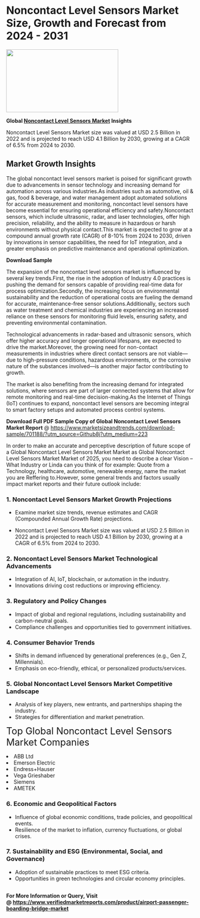 <H1>Noncontact Level Sensors Market Size, Growth and Forecast from 2024 - 2031</H1><img class="aligncenter size-medium wp-image-584254" src="https://thirdeyenews.in/wp-content/uploads/2024/09/Global-Market-Research-300x168.jpeg" alt="" width="300" height="168" /><p><strong>Global&nbsp;<a href="https://www.marketsizeandtrends.com/download-sample/701188/?utm_source=Github8j?utm_medium=223">Noncontact Level Sensors Market</a> Insights</strong></p><p>Noncontact Level Sensors Market size was valued at USD 2.5 Billion in 2022 and is projected to reach USD 4.1 Billion by 2030, growing at a CAGR of 6.5% from 2024 to 2030.</p><p><h2>Market Growth Insights</h2> <p>The global noncontact level sensors market is poised for significant growth due to advancements in sensor technology and increasing demand for automation across various industries.As industries such as automotive, oil & gas, food & beverage, and water management adopt automated solutions for accurate measurement and monitoring, noncontact level sensors have become essential for ensuring operational efficiency and safety.Noncontact sensors, which include ultrasonic, radar, and laser technologies, offer high precision, reliability, and the ability to measure in hazardous or harsh environments without physical contact.This market is expected to grow at a compound annual growth rate (CAGR) of 8-10% from 2024 to 2030, driven by innovations in sensor capabilities, the need for IoT integration, and a greater emphasis on predictive maintenance and operational optimization.</p> <p><strong>Download Sample</strong></p> <p>The expansion of the noncontact level sensors market is influenced by several key trends.First, the rise in the adoption of Industry 4.0 practices is pushing the demand for sensors capable of providing real-time data for process optimization.Secondly, the increasing focus on environmental sustainability and the reduction of operational costs are fueling the demand for accurate, maintenance-free sensor solutions.Additionally, sectors such as water treatment and chemical industries are experiencing an increased reliance on these sensors for monitoring fluid levels, ensuring safety, and preventing environmental contamination.</p> <p>Technological advancements in radar-based and ultrasonic sensors, which offer higher accuracy and longer operational lifespans, are expected to drive the market.Moreover, the growing need for non-contact measurements in industries where direct contact sensors are not viable—due to high-pressure conditions, hazardous environments, or the corrosive nature of the substances involved—is another major factor contributing to growth.</p> <p>The market is also benefiting from the increasing demand for integrated solutions, where sensors are part of larger connected systems that allow for remote monitoring and real-time decision-making.As the Internet of Things (IoT) continues to expand, noncontact level sensors are becoming integral to smart factory setups and automated process control systems.</p> <p><span class=""><strong>Download Full PDF Sample Copy of Global Noncontact Level Sensors Market Report</strong> @ <a href="https://www.marketsizeandtrends.com/download-sample/701188/?utm_source=Github8j?utm_medium=223" target="_blank">https://www.marketsizeandtrends.com/download-sample/701188/?utm_source=Github8j?utm_medium=223</a></span></p><p>In order to make an accurate and perceptive description of future scope of a Global&nbsp;Noncontact Level Sensors Market Market as Global&nbsp;Noncontact Level Sensors Market Market of 2025, you need to describe a clear Vision &ndash; What Industry or Linda can you think of for example: Quote from a Technology, healthcare, automotive, renewable energy, name the market you are Reffering to.However, some general trends and factors usually impact market reports and their future outlook include:</p><h3>1.&nbsp;<strong>Noncontact Level Sensors Market Growth Projections</strong></h3><ul><li>Examine market size trends, revenue estimates and CAGR (Compounded Annual Growth Rate) projections.</li><li><p>Noncontact Level Sensors Market size was valued at USD 2.5 Billion in 2022 and is projected to reach USD 4.1 Billion by 2030, growing at a CAGR of 6.5% from 2024 to 2030.</p></li></ul><h3>2.&nbsp;<strong>Noncontact Level Sensors Market Technological Advancements</strong></h3><ul><li>Integration of AI, IoT, blockchain, or automation in the industry.</li><li>Innovations driving cost reductions or improving efficiency.</li></ul><h3>3.&nbsp;<strong>Regulatory and Policy Changes</strong></h3><ul><li>Impact of global and regional regulations, including sustainability and carbon-neutral goals.</li><li>Compliance challenges and opportunities tied to government initiatives.</li></ul><h3>4.&nbsp;<strong>Consumer Behavior Trends</strong></h3><ul><li>Shifts in demand influenced by generational preferences (e.g., Gen Z, Millennials).</li><li>Emphasis on eco-friendly, ethical, or personalized products/services.</li></ul><h3>5.&nbsp;<strong>Global Noncontact Level Sensors Market Competitive Landscape</strong></h3><ul><li>Analysis of key players, new entrants, and partnerships shaping the industry.</li><li>Strategies for differentiation and market penetration.</li></ul><p data-pm-slice="1 1 []"><span style="color: inherit; font-family: inherit; font-size: 25px;">Top Global Noncontact Level Sensors Market Companies</span></p><div class="" data-test-id=""><p><li>ABB Ltd</li><li> Emerson Electric</li><li> Endress+Hauser</li><li> Vega Grieshaber</li><li> Siemens</li><li> AMETEK</li></p></div><h3>6.&nbsp;<strong>Economic and Geopolitical Factors</strong></h3><ul><li>Influence of global economic conditions, trade policies, and geopolitical events.</li><li>Resilience of the market to inflation, currency fluctuations, or global crises.</li></ul><h3>7.&nbsp;<strong>Sustainability and ESG (Environmental, Social, and Governance)</strong></h3><ul><li>Adoption of sustainable practices to meet ESG criteria.</li><li>Opportunities in green technologies and circular economy principles.</li></ul><h2><strong style="font-size: 14px;">For More Information or Query, Visit @&nbsp;</strong><a style="background-color: #ffffff; font-size: 14px;" href="https://www.marketsizeandtrends.com/report/noncontact-level-sensors-market/" target="_blank">https://www.verifiedmarketreports.com/product/airport-passenger-boarding-bridge-market</a></h2>